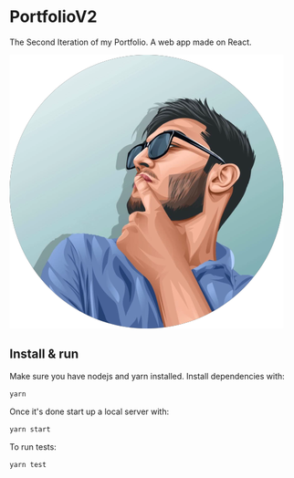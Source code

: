 # PortfolioV2
 The Second Iteration of my Portfolio. A web app made on React.

[![Site preview](/public/social-image.png)](https://bucharitesh.in)

## Install & run

Make sure you have nodejs and yarn installed. Install dependencies with:

```bash
yarn
```

Once it's done start up a local server with:

```bash
yarn start
```

To run tests:

```bash
yarn test
```
